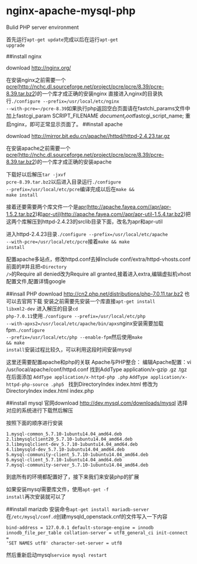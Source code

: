 # nginx-apache-mysql-php
Bulid PHP server environment

首先运行<code>apt-get update</code>完成以后在运行<code>apt-get upgrade</code>

##install nginx

download http://nginx.org/

在安装nginx之前需要一个<a href="http://nchc.dl.sourceforge.net/project/pcre/pcre/8.39/pcre-8.39.tar.bz2">pcre(http://nchc.dl.sourceforge.net/project/pcre/pcre/8.39/pcre-8.39.tar.bz2)</a>的一个库才成正确的安装nginx
直接进入nginx的目录执行<code>./configure --prefix=/usr/local/etc/nginx --with-pcre=~/pcre-8.39</code>如果执行php返回空白页面请在fastchi_params文件中加上fastcgi_param  SCRIPT_FILENAME $document_root$fastcgi_script_name;
重启nginx，即可正常显示页面了。
##install apache

  download http://mirror.bit.edu.cn/apache//httpd/httpd-2.4.23.tar.gz
  
  在安装apache之前需要一个<a href="http://nchc.dl.sourceforge.net/project/pcre/pcre/8.39/pcre-8.39.tar.bz2">pcre(http://nchc.dl.sourceforge.net/project/pcre/pcre/8.39/pcre-8.39.tar.bz2)</a>的一个库才成正确的安装apache
  
  下载好以后解压<code>tar -jxvf pcre-8.39.tar.bz2</code>以后进入目录运行<code>./configure --prefix=/usr/local/etc/pcre</code>编译完成以后在<code>make && make install</code>
  
  接着还要需要两个库文件一个是<a href="http://apache.fayea.com//apr/apr-1.5.2.tar.bz2">apr(http://apache.fayea.com//apr/apr-1.5.2.tar.bz2)</a>和<a href="http://apache.fayea.com//apr/apr-util-1.5.4.tar.bz2">apr-util(http://apache.fayea.com//apr/apr-util-1.5.4.tar.bz2)</a>把这两个库解压到httpd-2.4.23的srclib目录下面，改名为apr和apr-util
  
  进入httpd-2.4.23目录<code>./configure --prefix=/usr/local/etc/apache --with-pcre=/usr/local/etc/pcre</code>接着<code>make && make install</code>
   
  配置apache多站点，修改httpd.conf去掉Include conf/extra/httpd-vhosts.conf前面的#并且把<code>\<Directory /\></code>的Require all denied改为Require all granted,接着进入extra,编辑虚拟机vhost配置文件,配置详情google

##insall PHP
 download http://cn2.php.net/distributions/php-7.0.11.tar.bz2 也可以去官网下载
 安装之前需要先安装一个库直接<code>apt-get install libxml2-dev</code>
 进入解压的目录<code>cd php-7.0.11</code>使用<code>./configure --prefix=/usr/local/etc/php --with-apxs2=/usr/local/etc/apache/bin/apxs</code>nginx安装需要加载fpm<code>./configure --prefix=/usr/local/etc/php --enable-fpm</code>然后使用<code>make && make install</code>安装过程比较久，可以利用这段时间安装mysql
 
 这里还需要配置apache和php的关联
 Apache与PHP整合：
 编辑Apache配置：vi /usr/local/apache/conf/httpd.conf
找到AddType application/x-gzip .gz .tgz
在后面添加
<code>AddType application/x-httpd-php .php</code>
<code>AddType application/x-httpd-php-source .php5</code>  
找到DirectoryIndex index.html
修改为
DirectoryIndex index.html index.php

##install mysql
  官网download http://dev.mysql.com/downloads/mysql 选择对应的系统进行下载然后解压
  
  按照下面的顺序进行安装
  
    1.mysql-common_5.7.10-1ubuntu14.04_amd64.deb
    2.libmysqlclient20_5.7.10-1ubuntu14.04_amd64.deb
    3.libmysqlclient-dev_5.7.10-1ubuntu14.04_amd64.deb
    4.libmysqld-dev_5.7.10-1ubuntu14.04_amd64.deb
    5.mysql-community-client_5.7.10-1ubuntu14.04_amd64.deb
    6.mysql-client_5.7.10-1ubuntu14.04_amd64.deb
    7.mysql-community-server_5.7.10-1ubuntu14.04_amd64.deb
 到底所有的环境都配置好了，接下来我们来安装php的扩展
 
 如果安装mysql需要库文件，使用<code>apt-get -f install</code>再次安装就可以了
 
 ##install marizdb
 安装命令<code>apt-get install mariadb-server</code>
 在<code>/etc/mysql/conf.d</code>创建mysqld_openstack.cnf的文件写入一下内容
 
 <code>bind-address = 127.0.0.1
default-storage-engine = innodb
innodb_file_per_table
collation-server = utf8_general_ci
init-connect = 'SET NAMES utf8'
character-set-server = utf8</code>

  然后重新启动mysql<code>service mysql restart</code>
  
